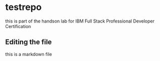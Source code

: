 # testrepo
this is part of the handson lab for IBM Full Stack Professional Developer Certification

## Editing the file

this is a markdown file
